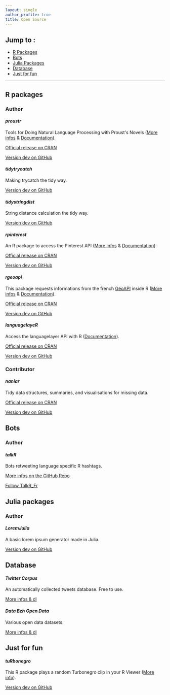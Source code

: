 ```yaml
---
layout: single
author_profile: true
title: Open Source
---
```


## Jump to : 

+ <a href="#rpackage">R Packages</a>
+ <a href="#bots">Bots</a>
+ <a href="#julia">Julia Packages</a>
+ <a href="#database">Database</a>
+ <a href="#fun">Just for fun</a>

___

<div id="rpackage"><h2>R packages</h2></div>

### Author

#### _proustr_

Tools for Doing Natural Language Processing with Proust's Novels ([More infos](http://colinfay.me/proustr-package/) & [Documentation](https://cran.r-project.org/web/packages/proustr/proustr.pdf)).

[Official release on CRAN](https://cran.r-project.org/web/packages/proustr/index.html)

[Version dev on GitHub](https://github.com/ColinFay/proustr)

#### _tidytrycatch_

Making trycatch the tidy way.

[Version dev on GitHub](https://github.com/ColinFay/tidytrycatch)

#### _tidystringdist_

String distance calculation the tidy way.

[Version dev on GitHub](https://github.com/ColinFay/tidystringdist)


#### _rpinterest_

An R package to access the Pinterest API ([More infos](https://colinfay.me/rpinterest-package-r/) & [Documentation](https://cran.r-project.org/web/packages/rpinterest/rpinterest.pdf)).

[Official release on CRAN](https://cran.r-project.org/web/packages/rpinterest/index.html)

[Version dev on GitHub](https://github.com/ColinFay/rpinterest)

#### _rgeoapi_

This package requests informations from the french [GéoAPI](https://api.gouv.fr/api/geoapi.html) inside R ([More infos](https://colinfay.me/rgeoapi-v1/) & [Documentation](https://cran.r-project.org/web/packages/rgeoapi/rgeoapi.pdf)).

[Official release on CRAN](https://cran.r-project.org/web/packages/rgeoapi/index.html)

[Version dev on GitHub](https://github.com/ColinFay/rgeoapi)

#### _languagelayeR_

Access the languagelayer API with R ([Documentation](https://cran.r-project.org/web/packages/languagelayeR/languagelayeR.pdf)).

[Official release on CRAN](https://cran.r-project.org/web/packages/languagelayeR/index.html)

[Version dev on GitHub](https://github.com/ColinFay/languagelayeR)

### Contributor

#### _naniar_

Tidy data structures, summaries, and visualisations for missing data. 

[Official release on CRAN](https://cran.r-project.org/web/packages/naniar/index.html)

[Version dev on GitHub](https://github.com/njtierney/naniar)

<div id="bots"><h2>Bots</h2></div>

### Author 

#### _talkR_

Bots retweeting language specific R hashtags. 

[More infos on the GitHub Repo](https://github.com/ColinFay/talkR)

[Follow TalkR_Fr](https://twitter.com/talkR_FR)

<div id="julia"><h2>Julia packages</h2></div>

### Author

#### _LoremJulia_

A basic lorem ipsum generator made in Julia. 

[Version dev on GitHub](https://github.com/ColinFay/LoremJulia)

<div id="database"><h2>Database</h2></div>

#### _Twitter Corpus_

An automatically collected tweets database. Free to use. 

[More infos & dl](https://github.com/ColinFay/twitter_corpus)

#### _Data Bzh Open Data_

Various open data datasets. 

[More infos & dl](http://data-bzh.fr/open-data/)

<div id="fun"><h2>Just for fun </h2></div>

#### _tuRbonegro_

This R package plays a random Turbonegro clip in your R Viewer ([More info](http://colinfay.me/rstats-turbonegro/)).

[Version dev on GitHub](https://github.com/ColinFay/tuRbonegro)

